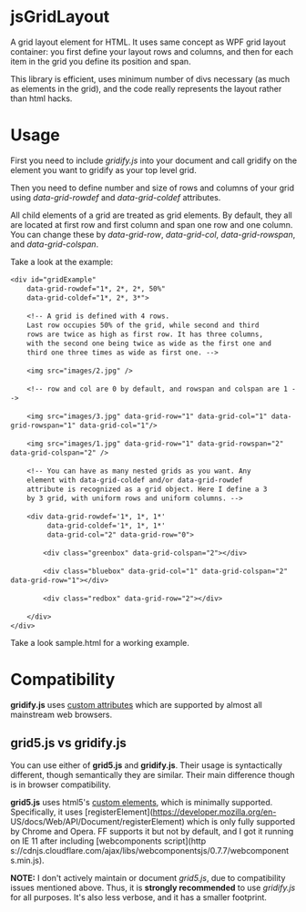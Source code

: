 # jsGridLayout
A grid layout element for HTML. It uses same concept as WPF grid
layout container: you first define your layout rows and columns, and
then for each item in the grid you define its position and span.

This library is efficient, uses minimum number of divs necessary (as
much as elements in the grid), and the code really represents the
layout rather than html hacks.

# Usage

First you need to include *gridify.js* into your document and call
gridify on the element you want to gridify as your top level grid.

Then you need to define number and size of rows and columns of your
grid using *data-grid-rowdef* and *data-grid-coldef* attributes.

All child elements of a grid are treated as grid elements. By
default, they all are located at first row and first column and span
one row and one column. You can change these by *data-grid-row*, 
*data-grid-col*, *data-grid-rowspan*, and *data-grid-colspan*.

Take a look at the example:

    <div id="gridExample" 
        data-grid-rowdef="1*, 2*, 2*, 50%" 
        data-grid-coldef="1*, 2*, 3*"> 
        
        <!-- A grid is defined with 4 rows.
        Last row occupies 50% of the grid, while second and third
        rows are twice as high as first row. It has three columns,
        with the second one being twice as wide as the first one and
        third one three times as wide as first one. --> 
        
        <img src="images/2.jpg" /> 

        <!-- row and col are 0 by default, and rowspan and colspan are 1 --> 
        
        <img src="images/3.jpg" data-grid-row="1" data-grid-col="1" data-grid-rowspan="1" data-grid-col="1"/> 

        <img src="images/1.jpg" data-grid-row="1" data-grid-rowspan="2" data-grid-colspan="2" />
        
        <!-- You can have as many nested grids as you want. Any
        element with data-grid-coldef and/or data-grid-rowdef
        attribute is recognized as a grid object. Here I define a 3
        by 3 grid, with uniform rows and uniform columns. --> 
        
        <div data-grid-rowdef='1*, 1*, 1*' 
             data-grid-coldef='1*, 1*, 1*' 
             data-grid-col="2" data-grid-row="0"> 
             
            <div class="greenbox" data-grid-colspan="2"></div> 
            
            <div class="bluebox" data-grid-col="1" data-grid-colspan="2" data-grid-row="1"></div> 
            
            <div class="redbox" data-grid-row="2"></div> 
            
        </div> 
    </div>

Take a look sample.html for a working example.

# Compatibility

**gridify.js** uses [custom
attributes](http://www.w3schools.com/tags/att_global_data.asp) which
are supported by almost all mainstream web browsers.

## **grid5.js** vs **gridify.js**
You can use either of **grid5.js** and **gridify.js**. Their usage is
syntactically different, though semantically they are similar. Their
main difference though is in browser compatibility.

**grid5.js** uses html5's [custom
elements](http://w3c.github.io/webcomponents/spec/custom/), which is
minimally supported. Specifically, it uses
[registerElement](https://developer.mozilla.org/en-
US/docs/Web/API/Document/registerElement) which is only fully
supported by Chrome and Opera. FF supports it but not by default, and
I got it running on IE 11 after including [webcomponents script](http
s://cdnjs.cloudflare.com/ajax/libs/webcomponentsjs/0.7.7/webcomponent
s.min.js).


**NOTE:** I don't actively maintain or document *grid5.js*, due to
compatibility issues mentioned above. Thus, it is **strongly
recommended** to use *gridify.js* for all purposes. It's also less
verbose, and it has a smaller footprint.
